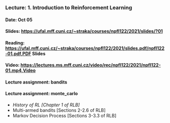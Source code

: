 ### Lecture: 1. Introduction to Reinforcement Learning
#### Date: Oct 05
#### Slides: https://ufal.mff.cuni.cz/~straka/courses/npfl122/2021/slides/?01
#### Reading: https://ufal.mff.cuni.cz/~straka/courses/npfl122/2021/slides.pdf/npfl122-01.pdf,PDF Slides
#### Video: https://lectures.ms.mff.cuni.cz/video/rec/npfl122/2021/npfl122-01.mp4,Video
#### Lecture assignment: bandits
#### Lecture assignment: monte_carlo

- *History of RL [Chapter 1 of RLB]*
- Multi-armed bandits [Sections 2-2.6 of RLB]
- Markov Decision Process [Sections 3-3.3 of RLB]
